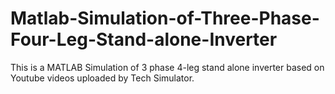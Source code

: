 # Matlab-Simulation-of-Three-Phase-Four-Leg-Stand-alone-Inverter
This is a MATLAB Simulation of 3 phase 4-leg stand alone inverter based on Youtube videos uploaded by Tech Simulator.
